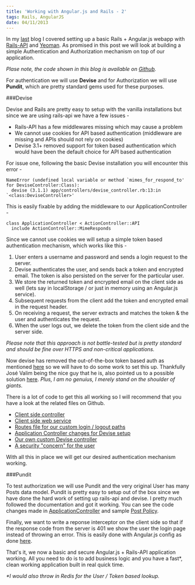 ```yaml
---
title: 'Working with Angular.js and Rails - 2'
tags: Rails, AngularJS
date: 04/11/2013
---
```


In my [last](/2013/10/24/angular_rails.html) blog I covered setting up a basic Rails + Angular.js webapp with [Rails-API](https://github.com/rails-api/rails-api) and [Yeoman](http://yeoman.io/). As promised in this post we will look at building a simple Authentication and Authorization mechanism on top of our application.

_Plase note, the code shown in this blog is available on [Github](https://github.com/rocky-jaiswal/ebenezer)._

For authentication we will use **Devise** and for Authorization we will use **Pundit**, which are pretty standard gems used for these purposes.

###Devise

Devise and Rails are pretty easy to setup with the vanilla installations but since we are using rails-api we have a few issues -

- Rails-API has a few middlewares missing which may cause a problem
- We cannot use cookies for API based authentication (middleware are missing and APIs should not rely on cookies)
- Devise 3.1+ removed support for token based authentication which would have been the default choice for API based authentication

For issue one, following the basic Devise installation you will encounter this error -

    NameError (undefined local variable or method `mimes_for_respond_to' for DeviseController:Class):
      devise (3.1.1) app/controllers/devise_controller.rb:13:in `<class:DeviseController>'

This is easily fixable by adding the middleware to our ApplicationController -

    class ApplicationController < ActionController::API
      include ActionController::MimeResponds

Since we cannot use cookies we will setup a simple token based authentication mechanism, which works like this -

1. User enters a username and password and sends a login request to the server.
2. Devise authenticates the user, and sends back a token and encrypted email. The token is also persisted on the server for the particular user.
3. We store the returned token and encrypted email on the client side as well (lets say in localStorage / or just in memory using an Angular.js service).
4. Subsequent requests from the client add the token and encrypted email in the request header.
5. On receiving a request, the server extracts and matches the token & the user and authenticates the request.
6. When the user logs out, we delete the token from the client side and the server side.

_Please note that this approach is not battle-tested but is pretty standard and should be fine over HTTPS and non-critical applications._

Now devise has removed the out-of-the-box token based auth as mentioned [here](http://blog.plataformatec.com.br/2013/08/devise-3-1-now-with-more-secure-defaults/) so we will have to do some work to set this up. Thankfully José Valim being the nice guy that he is, also pointed us to a possible solution [here](https://gist.github.com/josevalim/fb706b1e933ef01e4fb6). _Plus, I am no genuius, I merely stand on the shoulder of giants._

There is a lot of code to get this all working so I will recommend that you have a look at the related files on Github.

- [Client side controller](https://github.com/rocky-jaiswal/ebenezer/blob/master/public/angular/app/scripts/controllers/login.coffee)
- [Client side web service](https://github.com/rocky-jaiswal/ebenezer/blob/master/public/angular/app/scripts/services/webservice.coffee)
- [Routes file for our custom login / logout paths](https://github.com/rocky-jaiswal/ebenezer/blob/master/config/routes.rb)
- [Application Controller changes for Devise setup](https://github.com/rocky-jaiswal/ebenezer/blob/master/app/controllers/application_controller.rb)
- [Our own custom Devise controller](https://github.com/rocky-jaiswal/ebenezer/blob/master/app/controllers/sessions_controller.rb)
- [A security "concern" for the user](https://github.com/rocky-jaiswal/ebenezer/blob/master/app/models/concerns/security.rb)

With all this in place we will get our desired authentication mechanism working.

###Pundit

To test authorization we will use Pundit and the very original User has many Posts data model. Pundit is pretty easy to setup out of the box since we have done the hard work of setting up rails-api and devise. I pretty much followed the documentation and got it working. You can see the code changes made in [ApplicationController](https://github.com/rocky-jaiswal/ebenezer/blob/master/app/controllers/application_controller.rb) and sample [Post Policy](https://github.com/rocky-jaiswal/ebenezer/blob/master/app/policies/post_policy.rb).

Finally, we want to write a reponse interceptor on the client side so that if the response code from the server is 401 we show the user the login page instead of throwing an error. This is easily done with Angular.js config as done [here](https://github.com/rocky-jaiswal/ebenezer/blob/master/public/angular/app/scripts/app.coffee#l18).

That's it, we now a basic and secure Angular.js + Rails-API application working. All you need to do is to add business logic and you have a fast\*, clean working application built in real quick time.

_\*I would also throw in Redis for the User / Token based lookup._
